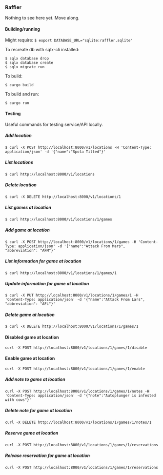 ### Raffler

Nothing to see here yet. Move along.

#### Building/running
Might require:
`$ export DATABASE_URL="sqlite:raffler.sqlite"`

To recreate db with sqlx-cli installed:
```
$ sqlx database drop
$ sqlx database create
$ sqlx migrate run
```

To build:

`$ cargo build`

To build and run:

`$ cargo run`

#### Testing
Useful commands for testing service/API locally.

##### Add location
`$ curl -X POST http://localhost:8000/v1/locations -H 'Content-Type: application/json' -d '{"name":"Spola Tilted"}'`

##### List locations
`$ curl http://localhost:8000/v1/locations`

##### Delete location
`$ curl -X DELETE http://localhost:8000/v1/locations/1`

##### List games at location
`$ curl http://localhost:8000/v1/locations/1/games`

##### Add game at location
`$ curl -X POST http://localhost:8000/v1/locations/1/games -H 'Content-Type: application/json' -d '{"name":"Attack From Mars", "abbreviation": "AFM"}'`

##### List information for game at location
`$ curl http://localhost:8000/v1/locations/1/games/1`

##### Update information for game at location
`$ curl -X PUT http://localhost:8000/v1/locations/1/games/1 -H 'Content-Type: application/json' -d '{"name":"Attack From Lars", "abbreviation": "AFL"}'`

##### Delete game at location
`$ curl -X DELETE http://localhost:8000/v1/locations/1/games/1`

#### Disabled game at location
`curl -X POST http://localhost:8000/v1/locations/1/games/1/disable`

#### Enable game at location
`curl -X POST http://localhost:8000/v1/locations/1/games/1/enable`

##### Add note to game at location
`curl -X POST http://localhost:8000/v1/locations/1/games/1/notes -H 'Content-Type: application/json' -d '{"note":"Autoplunger is infested with cows"}'`

##### Delete note for game at location
`curl -X DELETE http://localhost:8000/v1/locations/1/games/1/notes/1`

##### Reserve game at location
`curl -X POST http://localhost:8000/v1/locations/1/games/1/reservations`

##### Release reservation for game at location
`curl -X POST http://localhost:8000/v1/locations/1/games/1/reservations`
